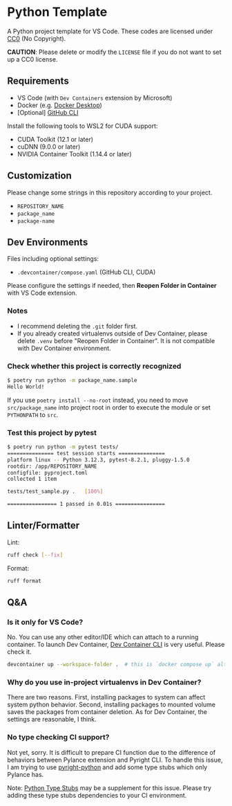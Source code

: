 # Python Template

A Python project template for VS Code. These codes are licensed under [CC0](https://creativecommons.org/publicdomain/zero/1.0/) (No Copyright).

**CAUTION**: Please delete or modify the `LICENSE` file if you do not want to set up a CC0 license.

## Requirements

- VS Code (with `Dev Containers` extension by Microsoft)
- Docker (e.g. [Docker Desktop](https://www.docker.com/products/docker-desktop/))
- \[Optional\] [GitHub CLI](https://cli.github.com/)

Install the following tools to WSL2 for CUDA support:

- CUDA Toolkit (12.1 or later)
- cuDNN (9.0.0 or later)
- NVIDIA Container Toolkit (1.14.4 or later)

## Customization

Please change some strings in this repository according to your project.

- `REPOSITORY_NAME`
- `package_name`
- `package-name`

## Dev Environments

Files including optional settings:

- `.devcontainer/compose.yaml` (GitHub CLI, CUDA)

Please configure the settings if needed, then **Reopen Folder in Container** with VS Code extension.

### Notes

- I recommend deleting the `.git` folder first.
- If you already created virtualenvs outside of Dev Container, please delete `.venv` before "Reopen Folder in Container". It is not compatible with Dev Container environment.

### Check whether this project is correctly recognized

```sh
$ poetry run python -m package_name.sample
Hello World!
```

If you use `poetry install --no-root` instead, you need to move `src/package_name` into project root in order to execute the module or set `PYTHONPATH` to `src`.

### Test this project by pytest

```sh
$ poetry run python -m pytest tests/
=============== test session starts ===============
platform linux -- Python 3.12.3, pytest-8.2.1, pluggy-1.5.0
rootdir: /app/REPOSITORY_NAME
configfile: pyproject.toml
collected 1 item

tests/test_sample.py .   [100%]

================ 1 passed in 0.01s ================
```

## Linter/Formatter

Lint:

```sh
ruff check [--fix]
```

Format:

```sh
ruff format
```

## Q&A

### Is it only for VS Code?

No. You can use any other editor/IDE which can attach to a running container. To launch Dev Container, [Dev Container CLI](https://github.com/devcontainers/cli) is very useful. Please check it.

```sh
devcontainer up --workspace-folder .  # this is `docker compose up` alternative
```

### Why do you use in-project virtualenvs in Dev Container?

There are two reasons. First, installing packages to system can affect system python behavior. Second, installing packages to mounted volume saves the packages from container deletion. As for Dev Container, the settings are reasonable, I think.

### No type checking CI support?

Not yet, sorry. It is difficult to prepare CI function due to the difference of behaviors between Pylance extension and Pyright CLI. To handle this issue, I am trying to use [pyright-python](https://github.com/RobertCraigie/pyright-python) and add some type stubs which only Pylance has.

Note: [Python Type Stubs](https://github.com/microsoft/python-type-stubs) may be a supplement for this issue. Please try adding these type stubs dependencies to your CI environment.

